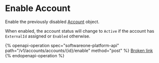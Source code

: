 # Enable Account

Enable the previously disabled [Account](https://docs.client.softwareone.com/extensions/dmE39nDvDSpNnt3t1FdJ#account-object) object.

When enabled, the account status will change to `Active` if the account has `ExternalId` assigned or `Enabled` otherwise.

{% openapi-operation spec="softwareone-platform-api" path="/v1/accounts/accounts/{id}/enable" method="post" %}
[Broken link](broken-reference)
{% endopenapi-operation %}
